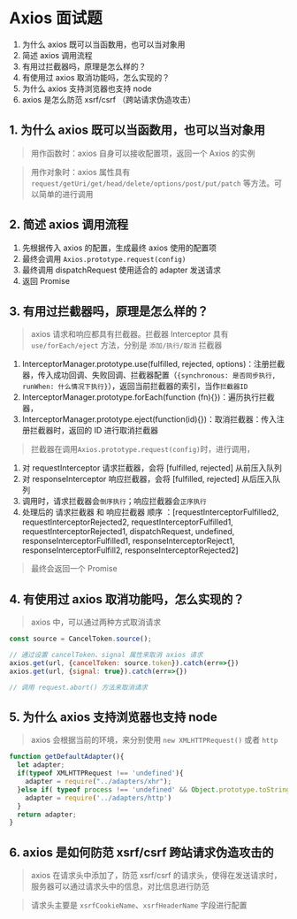 # Axios 面试题

  1. 为什么 axios 既可以当函数用，也可以当对象用
  2. 简述 axios 调用流程
  3. 有用过拦截器吗，原理是怎么样的？
  4. 有使用过 axios 取消功能吗，怎么实现的？
  5. 为什么 axios 支持浏览器也支持 node
  6. axios 是怎么防范 xsrf/csrf （跨站请求伪造攻击）

## 1. 为什么 axios 既可以当函数用，也可以当对象用

> 用作函数时：axios 自身可以接收配置项，返回一个 Axios 的实例

> 用作对象时：axios 属性具有 `request/getUri/get/head/delete/options/post/put/patch` 等方法。可以简单的进行调用

## 2. 简述 axios 调用流程

  1. 先根据传入 axios 的配置，生成最终 axios 使用的配置项
  2. 最终会调用 `Axios.prototype.request(config)` 
  3. 最终调用 dispatchRequest 使用适合的 adapter 发送请求
  4. 返回 Promise

## 3. 有用过拦截器吗，原理是怎么样的？

> axios 请求和响应都具有拦截器。拦截器 Interceptor 具有 `use/forEach/eject` 方法，分别是 `添加/执行/取消` 拦截器

  1. InterceptorManager.prototype.use(fulfilled, rejected, options)：注册拦截器，传入成功回调、失败回调、拦截器配置（`{synchronous: 是否同步执行, runWhen: 什么情况下执行}`），返回当前拦截器的索引，当作`拦截器ID`
  2. InterceptorManager.prototype.forEach(function (fn){})：遍历执行拦截器，
  3. InterceptorManager.prototype.eject(function(id){})：取消拦截器：传入注册拦截器时，返回的 ID 进行取消拦截器

> 拦截器在调用`Axios.prototype.request(config)`时，进行调用，

   1. 对 requestInterceptor 请求拦截器，会将 [fulfilled, rejected] 从前压入队列
   2. 对 responseInterceptor 响应拦截器，会将 [fulfilled, rejected] 从后压入队列
   3. 调用时，请求拦截器会`倒序执行`；响应拦截器会`正序执行`
   4. 处理后的 请求拦截器 和 响应拦截器 顺序 ：[requestInterceptorFulfilled2, requestInterceptorRejected2, requestInterceptorFulfilled1, requestInterceptorRejected1, dispatchRequest, undefined, responseInterceptorFulfilled1, responseInterceptorReject1, responseInterceptorFulfill2, responseInterceptorRejected2]

> 最终会返回一个 Promise

## 4. 有使用过 axios 取消功能吗，怎么实现的？

> axios 中，可以通过两种方式取消请求

```js
const source = CancelToken.source();

// 通过设置 cancelToken、signal 属性来取消 axios 请求
axios.get(url, {cancelToken: source.token}).catch(err=>{})
axios.get(url, {signal: true}).catch(err=>{})

// 调用 request.abort() 方法来取消请求
```

## 5. 为什么 axios 支持浏览器也支持 node

> axios 会根据当前的环境，来分别使用 `new XMLHTTPRequest()` 或者 `http`

```js
function getDefaultAdapter(){
  let adapter;
  if(typeof XMLHTTPRequest !== 'undefined'){
    adapter = require("../adapters/xhr");
  }else if( typeof process !== 'undefined' && Object.prototype.toString.call(process) === '[object process]'){
    adapter = require('../adapters/http')
  }
  return adapter;
}
```

## 6. axios 是如何防范 xsrf/csrf 跨站请求伪造攻击的

> axios 在请求头中添加了，防范 xsrf/csrf 的请求头，使得在发送请求时，服务器可以通过请求头中的信息，对比信息进行防范

> 请求头主要是 `xsrfCookieName`、`xsrfHeaderName` 字段进行配置
